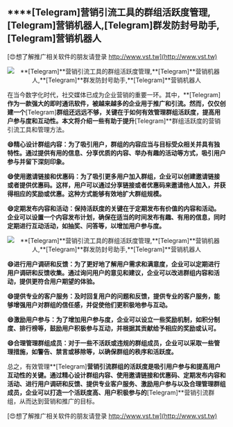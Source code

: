 ## ****[Telegram]**营销引流工具的群组活跃度管理,**[Telegram]**营销机器人,**[Telegram]**群发防封号助手,**[Telegram]**营销机器人**

[😍想了解推广相关软件的朋友请登录 http://www.vst.tw](http://www.vst.tw)

 <center><img src="https://vst.tw/MP4/tuiguang/png/6.png" alt="**[Telegram]**营销引流工具的群组活跃度管理,**[Telegram]**营销机器人,**[Telegram]**群发防封号助手,**[Telegram]**营销机器人"></center>

在当今数字化时代，社交媒体已成为企业营销的重要一环。其中，**[Telegram]**作为一款强大的即时通讯软件，被越来越多的企业用于推广和引流。然而，仅仅创建一个**[Telegram]**群组还远远不够，关键在于如何有效管理群组活跃度，提高用户参与度和互动性。本文将介绍一些有助于提升**[Telegram]**群组活跃度的营销引流工具和管理方法。

**😄精心设计群组内容：为了吸引用户，群组的内容应当与目标受众相关并具有独特性。通过提供有用的信息、分享优质的内容、举办有趣的活动等方式，吸引用户参与并留下深刻印象。**

**😄使用邀请链接和优惠码：为了吸引更多用户加入群组，企业可以创建邀请链接或者提供优惠码。这样，用户可以通过分享链接或者优惠码来邀请他人加入，并获得相应的奖励或优惠。这种方式能够有效地扩大群组规模。**

**😄定期发布内容和活动：保持活跃度的关键在于定期发布有价值的内容和活动。企业可以设置一个内容发布计划，确保在适当的时间发布有趣、有用的信息，同时定期进行互动活动，如抽奖、问答等，以增加用户参与度。**

 <center><img src="https://vst.tw/MP4/tuiguang/png/3.png" alt="**[Telegram]**营销引流工具的群组活跃度管理,**[Telegram]**营销机器人,**[Telegram]**群发防封号助手,**[Telegram]**营销机器人"></center>

**😄进行用户调研和反馈：为了更好地了解用户需求和满意度，企业可以定期进行用户调研和反馈收集。通过询问用户的意见和建议，企业可以改进群组内容和活动，提供更符合用户期望的体验。**

**😄提供专业的客户服务：及时回复用户的问题和反馈，提供专业的客户服务，能够增强用户对群组的信任感，并促使他们更积极地参与互动。**

**😄激励用户参与：为了增加用户参与度，企业可以设立一些奖励机制，如积分制度、排行榜等，鼓励用户积极参与互动，并根据其贡献给予相应的奖励或认可。**

**😄合理管理群组成员：对于一些不活跃或违规的群组成员，企业可以采取一些管理措施，如警告、禁言或移除等，以确保群组的秩序和活跃度。**

总之，有效管理**[Telegram]**营销引流群组的活跃度是吸引用户参与和提高用户互动性的关键。通过精心设计群组内容、使用邀请链接和优惠码、定期发布内容和活动、进行用户调研和反馈、提供专业客户服务、激励用户参与以及合理管理群组成员，企业可以打造一个活跃度高、用户积极参与的**[Telegram]**营销引流群组，从而达到营销和推广的目标。

[😍想了解推广相关软件的朋友请登录 http://www.vst.tw](http://www.vst.tw)



